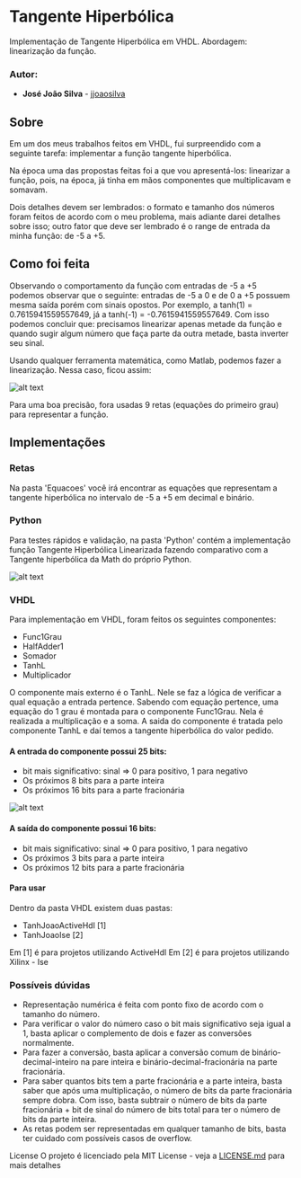 # Tangente Hiperbólica
Implementação de Tangente Hiperbólica em VHDL. Abordagem: linearização da função.

### Autor:

* **José João Silva** - [jjoaosilva](https://github.com/jjoaosilva/)

## Sobre
Em um dos meus trabalhos feitos em VHDL, fui surpreendido com a seguinte tarefa: implementar a função tangente hiperbólica. 

Na época uma das propostas feitas foi a que vou apresentá-los: linearizar a função, pois, na época, já tinha em mãos componentes que multiplicavam e somavam.

Dois detalhes devem ser lembrados: o formato e tamanho dos números foram feitos de acordo com o meu problema, mais adiante darei detalhes sobre isso; outro fator que deve ser lembrado é o range de entrada da minha função: de -5 a +5. 

## Como foi feita
Observando o comportamento da função com entradas de -5 a +5 podemos observar que o seguinte: entradas de -5 a 0 e de 0 a +5 possuem mesma saída porém com sinais opostos. Por exemplo, a tanh(1) = 0.7615941559557649, já a tanh(-1) = -0.7615941559557649. Com isso podemos concluir que: precisamos linearizar apenas metade da função e quando sugir algum número que faça parte da outra metade, basta inverter seu sinal.

Usando qualquer ferramenta matemática, como Matlab, podemos fazer a linearização. Nessa caso, ficou assim:

![alt text](https://github.com/jjoaosilva/TangenteHiperbolica/blob/master/imgs/TanhLinearizada.png?raw=true)

Para uma boa precisão, fora usadas 9 retas (equações do primeiro grau) para representar a função.

## Implementações

### Retas
Na pasta 'Equacoes' você irá encontrar as equações que representam a tangente hiperbólica no intervalo de -5 a +5 em decimal e binário.

### Python
Para testes rápidos e validação, na pasta 'Python' contém a implementação função Tangente Hiperbólica Linearizada fazendo comparativo com a Tangente hiperbólica da Math do próprio Python.

![alt text](https://github.com/jjoaosilva/TangenteHiperbolica/blob/master/imgs/python.PNG?raw=true)

### VHDL
Para implementação em VHDL, foram feitos os seguintes componentes:
* Func1Grau
* HalfAdder1
* Somador
* TanhL
* Multiplicador

O componente mais externo é o TanhL. Nele se faz a lógica de verificar a qual equação a entrada pertence. Sabendo com equação pertence, uma equação do 1 grau é montada para o componente Func1Grau. Nela é realizada a multiplicação e a soma. A saida do componente é tratada pelo componente TanhL e daí temos a tangente hiperbólica do valor pedido.

#### A entrada do componente possui 25 bits: 
* bit mais significativo: sinal => 0 para positivo, 1 para negativo
* Os próximos 8 bits para a parte inteira
* Os próximos 16 bits para a parte fracionária

![alt text](https://github.com/jjoaosilva/TangenteHiperbolica/blob/master/imgs/25Bits.PNG?raw=true)

#### A saída do componente possui 16 bits: 
* bit mais significativo: sinal => 0 para positivo, 1 para negativo
* Os próximos 3 bits para a parte inteira
* Os próximos 12 bits para a parte fracionária

#### Para usar
Dentro da pasta VHDL existem duas pastas:
* TanhJoaoActiveHdl [1]
* TanhJoaoIse       [2]

Em [1] é para projetos utilizando ActiveHdl
Em [2] é para projetos utilizando Xilinx - Ise

### Possíveis dúvidas
* Representação numérica é feita com ponto fixo de acordo com o tamanho do número.
* Para verificar o valor do número caso o bit mais significativo seja igual a 1, basta aplicar o complemento de dois e fazer as conversões normalmente.
* Para fazer a conversão, basta aplicar a conversão comum de binário-decimal-inteiro na pare inteira e binário-decimal-fracionária na parte fracionária.
* Para saber quantos bits tem a parte fracionária e a parte inteira, basta saber que após uma multiplicação, o número de bits da parte fracionária sempre dobra. Com isso, basta subtrair o número de bits da parte fracionária + bit de sinal do número de bits total para ter o número de bits da parte inteira.
* As retas podem ser representadas em qualquer tamanho de bits, basta ter cuidado com possíveis casos de overflow.

License
O projeto é licenciado pela MIT License - veja a [LICENSE.md](LICENSE) para mais detalhes